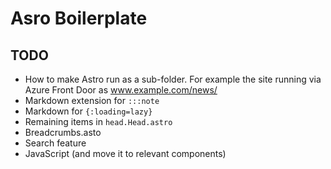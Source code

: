 # Asro Boilerplate

## TODO

- How to make Astro run as a sub-folder. For example the site running via Azure Front Door as www.example.com/news/
- Markdown extension for `:::note`
- Markdown for `{:loading=lazy}`
- Remaining items in `head.Head.astro`
- Breadcrumbs.asto
- Search feature
- JavaScript (and move it to relevant components)